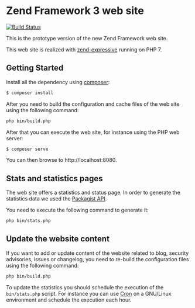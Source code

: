 # Zend Framework 3 web site

[![Build Status](https://secure.travis-ci.org/ezimuel/zf3-web.svg?branch=master)](https://secure.travis-ci.org/ezimuel/zf3-web)

This is the prototype version of the new Zend Framework web site.

This web site is realized with [zend-expressive](https://github.com/zendframework/zend-expressive)
running on PHP 7.

## Getting Started

Install all the dependency using [composer](https://getcomposer.org/):

```bash
$ composer install
```

After you need to build the configuration and cache files of the web site using
the following command:

```bash
php bin/build.php
```

After that you can execute the web site, for instance using the PHP web server:

```bash
$ composer serve
```

You can then browse to http://localhost:8080.

## Stats and statistics pages

The web site offers a statistics and status page. In order to generate the
statistics data we used the  [Packagist API](https://packagist.org/apidoc).

You need to execute the following command to generate it:

```bash
php bin/stats.php
```

## Update the website content

If you want to add or update content of the website related to blog, security
advisories, issues or changelog, you need to re-build the configuration files
using the following command:

```bash
php bin/build.php
```

To update the statistics you should schedule the execution of the `bin/stats.php`
script. For instance you can use [Cron](https://en.wikipedia.org/wiki/Cron) on a
GNU/Linux environment and schedule the execution each hour.
